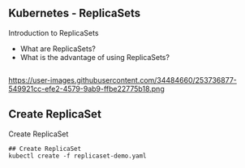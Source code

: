 ## Kubernetes - ReplicaSets
Introduction to ReplicaSets 
- What are ReplicaSets?
- What is the advantage of using ReplicaSets?
<p align="center">
    <img src="" />
</p>

https://user-images.githubusercontent.com/34484660/253736877-549921cc-efe2-4579-9ab9-ffbe22775b18.png

## Create ReplicaSet
Create ReplicaSet

```t
## Create ReplicaSet
kubectl create -f replicaset-demo.yaml
```